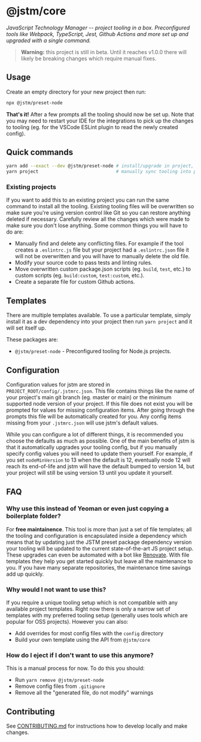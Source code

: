 # @jstm/core

_JavaScript Technology Manager -- project tooling in a box. Preconfigured tools like Webpack, TypeScript, Jest, Github Actions and more set up and upgraded with a single command._

> **Warning:** this project is still in beta. Until it reaches v1.0.0 there will likely be breaking changes which require manual fixes.

## Usage

Create an empty directory for your new project then run:

```sh
npx @jstm/preset-node
```

**That's it!** After a few prompts all the tooling should now be set up. Note that you may need to restart your IDE for the integrations to pick up the changes to tooling (eg. for the VSCode ESLint plugin to read the newly created config).

## Quick commands

```sh
yarn add --exact --dev @jstm/preset-node # install/upgrade in project, --exact is recommended to ensure version matches what you expect
yarn project                             # manually sync tooling into project
```

### Existing projects

If you want to add this to an existing project you can run the same command to install all the tooling. Existing tooling files will be overwritten so make sure you're using version control like Git so you can restore anything deleted if necessary. Carefully review all the changes which were made to make sure you don't lose anything. Some common things you will have to do are:

- Manually find and delete any conflicting files. For example if the tool creates a `.eslintrc.js` file but your project had a `.eslintrc.json` file it will not be overwritten and you will have to manually delete the old file.
- Modify your source code to pass tests and linting rules.
- Move overwritten custom package.json scripts (eg. `build`, `test`, etc.) to custom scripts (eg. `build:custom`, `test:custom`, etc.).
- Create a separate file for custom Github actions.

## Templates

There are multiple templates available. To use a particular template, simply install it as a dev dependency into your project then run `yarn project` and it will set itself up.

These packages are:

- `@jstm/preset-node` - Preconfigured tooling for Node.js projects.

## Configuration

Configuration values for jstm are stored in `PROJECT_ROOT/config/.jstmrc.json`. This file contains things like the name of your project's main git branch (eg. master or main) or the minimum supported node version of your project. If this file does not exist you will be prompted for values for missing configuration items. After going through the prompts this file will be automatically created for you. Any config items missing from your `.jstmrc.json` will use jstm's default values.

While you can configure a lot of different things, it is recommended you choose the defaults as much as possible. One of the main benefits of jstm is that it automatically upgrades your tooling config, but if you manually specify config values you will need to update them yourself. For example, if you set `nodeMinVersion` to 13 when the default is 12, eventually node 12 will reach its end-of-life and jstm will have the default bumped to version 14, but your project will still be using version 13 until you update it yourself.

## FAQ

### Why use this instead of Yeoman or even just copying a boilerplate folder?

For **free maintainence**. This tool is more than just a set of file templates; all the tooling and configuration is encapsulated inside a dependency which means that by updating just the JSTM preset package dependency version your tooling will be updated to the current state-of-the-art JS project setup. These upgrades can even be automated with a bot like [Renovate](https://github.com/renovatebot/renovate). With file templates they help you get started quickly but leave all the maintenance to you. If you have many separate repositories, the maintenance time savings add up quickly.

### Why would I not want to use this?

If you require a unique tooling setup which is not compatible with any available project templates. Right now there is only a narrow set of templates with my preferred tooling setup (generally uses tools which are popular for OSS projects). However you can also:

- Add overrides for most config files with the `config` directory
- Build your own template using the API from `@jstm/core`

### How do I eject if I don't want to use this anymore?

This is a manual process for now. To do this you should:

- Run `yarn remove @jstm/preset-node`
- Remove config files from `.gitignore`
- Remove all the "generated file, do not modify" warnings

## Contributing

See [CONTRIBUTING.md](./CONTRIBUTING.md) for instructions how to develop locally and make changes.
